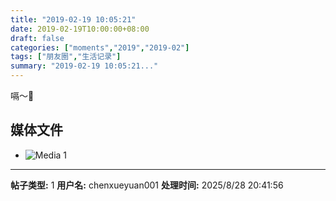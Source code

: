 ```yaml
---
title: "2019-02-19 10:05:21"
date: 2019-02-19T10:00:00+08:00
draft: false
categories: ["moments","2019","2019-02"]
tags: ["朋友圈","生活记录"]
summary: "2019-02-19 10:05:21..."
---
```


嗝～🤭

## 媒体文件

- ![Media 1](/Moments/photos/2019-02-19/201902191005210.jpg)

---

**帖子类型:** 1
**用户名:** chenxueyuan001
**处理时间:** 2025/8/28 20:41:56